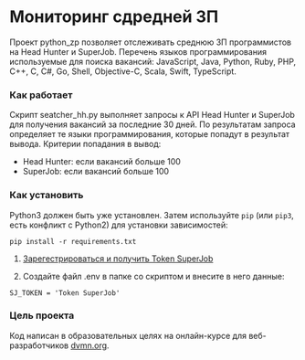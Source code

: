 # Мониторинг сдредней ЗП 

Проект python_zp позволяет отслеживать среднюю ЗП программистов на Head Hunter и 
SuperJob. Перечень языков программирования используемые для поиска вакансий:
JavaScript, Java, Python, Ruby, PHP, C++, C, C#, Go, Shell, Objective-C, Scala, 
Swift, TypeScript.

### Как работает
Скрипт seatcher_hh.py выполняет запросы к API Head Hunter и SuperJob для получения 
вакансий за последние 30 дней. 
По результатам запроса определяет те языки программирования, которые попадут в результат вывода.
Критерии попадания в вывод:
- Head Hunter: если вакансий больше 100
- SuperJob: если вакансий больше 100

### Как установить


Python3 должен быть уже установлен. 
Затем используйте `pip` (или `pip3`, есть конфликт с Python2) для установки зависимостей:
```
pip install -r requirements.txt
```

1) [Зарегестрироваться и получить Token SuperJob](https://api.superjob.ru)

2) Создайте файл .env в папке со скриптом и внесите в него данные:
```
SJ_TOKEN = 'Token SuperJob'
```

### Цель проекта

Код написан в образовательных целях на онлайн-курсе для веб-разработчиков [dvmn.org](https://dvmn.org/).
